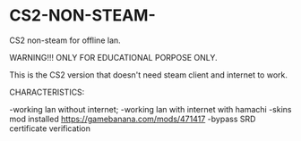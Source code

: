 # CS2-NON-STEAM-
CS2 non-steam for offline lan.

WARNING!!!
ONLY FOR EDUCATIONAL PORPOSE ONLY.

This is the CS2 version that doesn't need steam client and internet to work.

CHARACTERISTICS:

-working lan without internet;
-working lan with internet with hamachi
-skins mod installed https://gamebanana.com/mods/471417
-bypass SRD certificate verification
